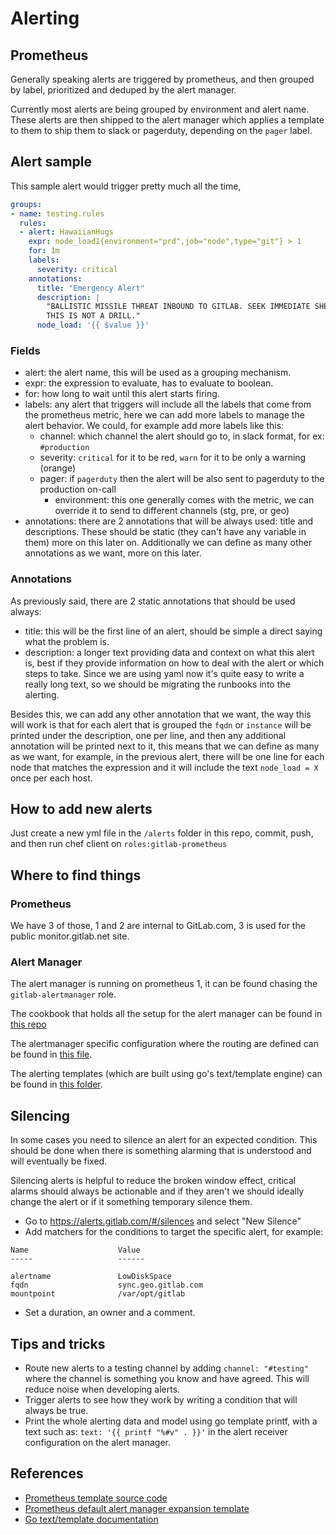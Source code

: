 # Alerting

## Prometheus

Generally speaking alerts are triggered by prometheus, and then grouped by label, prioritized and deduped by the alert manager.

Currently most alerts are being grouped by environment and alert name. These alerts are then shipped to the alert manager which applies a template to them to ship them to slack or pagerduty, depending on the `pager` label.

## Alert sample

This sample alert would trigger pretty much all the time,

```yaml
groups:
- name: testing.rules
  rules:
  - alert: HawaiianHugs
    expr: node_load1{environment="prd",job="node",type="git"} > 1
    for: 1m
    labels:
      severity: critical
    annotations:
      title: "Emergency Alert"
      description: |
        "BALLISTIC MISSILE THREAT INBOUND TO GITLAB. SEEK IMMEDIATE SHELTER.
        THIS IS NOT A DRILL."
      node_load: '{{ $value }}'
```

### Fields

* alert: the alert name, this will be used as a grouping mechanism.
* expr: the expression to evaluate, has to evaluate to boolean.
* for: how long to wait until this alert starts firing.
* labels: any alert that triggers will include all the labels that come from the prometheus metric, here we can add more labels to manage the alert behavior. We could, for example add more labels like this:
  * channel: which channel the alert should go to, in slack format, for ex: `#production`
  * severity: `critical` for it to be red, `warn` for it to be only a warning (orange)
  * pager: if `pagerduty` then the alert will be also sent to pagerduty to the production on-call
	* environment: this one generally comes with the metric, we can override it to send to different channels (stg, pre, or geo)
* annotations: there are 2 annotations that will be always used: title and descriptions. These should be static (they can't have any variable in them) more on this later on. Additionally we can define as many other annotations as we want, more on this later.

### Annotations

As previously said, there are 2 static annotations that should be used always:

* title: this will be the first line of an alert, should be simple a direct saying what the problem is.
* description: a longer text providing data and context on what this alert is, best if they provide information on how to deal with the alert or which steps to take. Since we are using yaml now it's quite easy to write a really long text, so we should be migrating the runbooks into the alerting.

Besides this, we can add any other annotation that we want, the way this will
work is that for each alert that is grouped the `fqdn` or `instance` will be
printed under the description, one per line, and then any additional annotation
will be printed next to it, this means that we can define as many as we want,
for example, in the previous alert, there will be one line for each node that
matches the expression and it will include the text `node_load = X` once per
each host.


## How to add new alerts

Just create a new yml file in the `/alerts` folder in this repo, commit, push, and then run chef client on `roles:gitlab-prometheus`

## Where to find things

### Prometheus

We have 3 of those, 1 and 2 are internal to GitLab.com, 3 is used for the public monitor.gitlab.net site.

### Alert Manager

The alert manager is running on prometheus 1, it can be found chasing the `gitlab-alertmanager` role.

The cookbook that holds all the setup for the alert manager can be found in [this repo](https://gitlab.com/gitlab-cookbooks/gitlab-alertmanager)

The alertmanager specific configuration where the routing are defined can be found in [this file](https://gitlab.com/gitlab-cookbooks/gitlab-alertmanager/blob/master/templates/default/alertmanager.yml.erb).

The alerting templates (which are built using go's text/template engine) can be found in [this folder](https://gitlab.com/gitlab-cookbooks/gitlab-alertmanager/blob/master/files/default/alertmanager/templates/gitlab.tmpl).


## Silencing

In some cases you need to silence an alert for an expected condition. This should be done when
there is something alarming that is understood and will eventually be fixed.

Silencing alerts is helpful to reduce the broken window effect, critical alarms should always
be actionable and if they aren't we should ideally change the alert or if it something temporary
silence them.

* Go to https://alerts.gitlab.com/#/silences and select "New Silence"
* Add matchers for the conditions to target the specific alert, for example:

```
Name                    Value
-----                   ------

alertname               LowDiskSpace
fqdn                    sync.geo.gitlab.com
mountpoint              /var/opt/gitlab
```
* Set a duration, an owner and a comment.

## Tips and tricks

* Route new alerts to a testing channel by adding `channel: "#testing"` where the channel is something you know and have agreed. This will reduce noise when developing alerts.
* Trigger alerts to see how they work by writing a condition that will always be true.
* Print the whole alerting data and model using go template printf, with a text such as: `text: '{{ printf "%#v" . }}'` in the alert receiver configuration on the alert manager.

## References

* [Prometheus template source code](https://github.com/prometheus/prometheus/blob/master/template/template.go#L115)
* [Prometheus default alert manager expansion template](https://github.com/prometheus/alertmanager/blob/master/template/default.tmpl)
* [Go text/template documentation](https://golang.org/pkg/text/template/)
